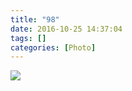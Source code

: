 ```yaml
---
title: "98"
date: 2016-10-25 14:37:04
tags: []
categories: [Photo]
---
```




![](https://imglf2.nosdn.127.net/img/a0Q0UWZOckZvaXVhZlJoS3Jua0o2b3VtbU5XRGZ1TWhqNGd2enVySVRHeEY5RHdwZldvRUZnPT0.jpg)